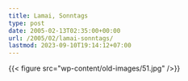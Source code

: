 ```yaml
---
title: Lamai, Sonntags
type: post
date: 2005-02-13T02:35:00+00:00
url: /2005/02/lamai-sonntags/
lastmod: 2023-09-10T19:14:12+07:00
---
```

{{< figure src="wp-content/old-images/51.jpg" />}}
